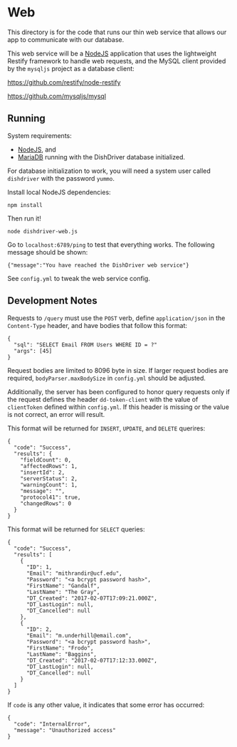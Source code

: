 # Web

This directory is for the code that runs our thin web service that allows our
app to communicate with our database.

This web service will be a [NodeJS](https://nodejs.org/en/) application that
uses the lightweight Restify framework to handle web requests, and the MySQL
client provided by the `mysqljs` project as a database client:

<https://github.com/restify/node-restify>

<https://github.com/mysqljs/mysql>

## Running

System requirements:

* [NodeJS](https://nodejs.org/en/), and
* [MariaDB](http://mariadb.org/) running with the DishDriver database initialized.

For database initialization to work, you will need a system user called
`dishdriver` with the password `yummo`.

Install local NodeJS dependencies:

    npm install

Then run it!

    node dishdriver-web.js

Go to `localhost:6789/ping` to test that everything works. The following
message should be shown:

    {"message":"You have reached the DishDriver web service"}

See `config.yml` to tweak the web service config.

## Development Notes

Requests to `/query` must use the `POST` verb, define `application/json` in the
`Content-Type` header, and have bodies that follow this format:

    {
      "sql": "SELECT Email FROM Users WHERE ID = ?"
      "args": [45]
    }

Request bodies are limited to 8096 byte in size. If larger request bodies are
required, `bodyParser.maxBodySize` in `config.yml` should be adjusted.

Additionally, the server has been configured to honor query requests only if
the request defines the header `dd-token-client` with the value of
`clientToken` defined within `config.yml`. If this header is missing or the
value is not correct, an error will result.

This format will be returned for `INSERT`, `UPDATE`, and `DELETE` querires:

    {
      "code": "Success",
      "results": {
        "fieldCount": 0,
        "affectedRows": 1,
        "insertId": 2,
        "serverStatus": 2,
        "warningCount": 1,
        "message": "",
        "protocol41": true,
        "changedRows": 0
      }
    }

This format will be returned for `SELECT` queries:

    {
      "code": "Success",
      "results": [
        {
          "ID": 1,
          "Email": "mithrandir@ucf.edu",
          "Password": "<a bcrypt password hash>",
          "FirstName": "Gandalf",
          "LastName": "The Gray",
          "DT_Created": "2017-02-07T17:09:21.000Z",
          "DT_LastLogin": null,
          "DT_Cancelled": null
        },
        {
          "ID": 2,
          "Email": "m.underhill@email.com",
          "Password": "<a bcrypt password hash>",
          "FirstName": "Frodo",
          "LastName": "Baggins",
          "DT_Created": "2017-02-07T17:12:33.000Z",
          "DT_LastLogin": null,
          "DT_Cancelled": null
        }
      ]
    }

If `code` is any other value, it indicates that some error has occurred:

    {
      "code": "InternalError",
      "message": "Unauthorized access"
    }
